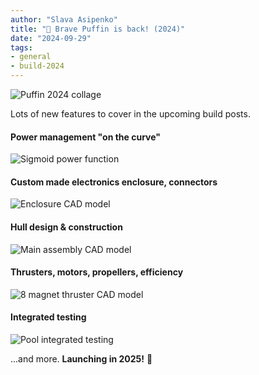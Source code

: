 ```yaml
---
author: "Slava Asipenko"
title: "🎉 Brave Puffin is back! (2024)"
date: "2024-09-29"
tags: 
- general
- build-2024
---
```


![Puffin 2024 collage](/img/puffin_2024_collage2.jpg)

Lots of new features to cover in the upcoming build posts.

#### Power management "on the curve"
![Sigmoid power function](/img/sigmoid_power_budget.png#medium)

#### Custom made electronics enclosure, connectors
![Enclosure CAD model](/img/enclosure_model.png#medium)

#### Hull design & construction
![Main assembly CAD model](/img/main_assembly_cad_model.png#medium)

#### Thrusters, motors, propellers, efficiency
![8 magnet thruster CAD model](/img/8mag_thruster.png#medium)

#### Integrated testing
![Pool integrated testing](/img/pool_testing.png#medium)

...and more. __Launching in 2025!__ 🚀
